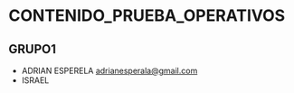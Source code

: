# CONTENIDO_PRUEBA_OPERATIVOS

## GRUPO1 ##

* ADRIAN ESPERELA <adrianesperala@gmail.com>
* ISRAEL 
  
